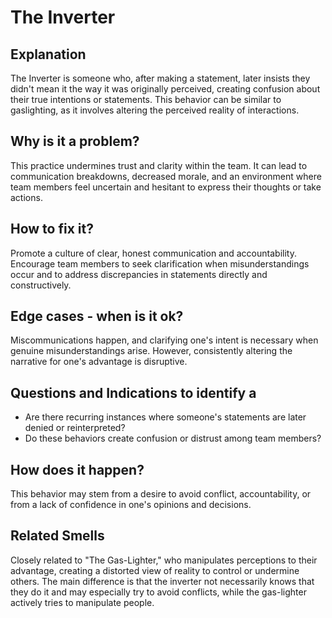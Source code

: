 
# The Inverter
## Explanation
The Inverter is someone who, after making a statement, later insists they didn't mean it the way it was originally perceived, creating confusion about their true intentions or statements. This behavior can be similar to gaslighting, as it involves altering the perceived reality of interactions.

## Why is it a problem?
This practice undermines trust and clarity within the team. It can lead to communication breakdowns, decreased morale, and an environment where team members feel uncertain and hesitant to express their thoughts or take actions.

## How to fix it?
Promote a culture of clear, honest communication and accountability. Encourage team members to seek clarification when misunderstandings occur and to address discrepancies in statements directly and constructively.

## Edge cases - when is it ok?
Miscommunications happen, and clarifying one's intent is necessary when genuine misunderstandings arise. However, consistently altering the narrative for one's advantage is disruptive.

## Questions and Indications to identify a
* Are there recurring instances where someone's statements are later denied or reinterpreted?
* Do these behaviors create confusion or distrust among team members?

## How does it happen?
This behavior may stem from a desire to avoid conflict, accountability, or from a lack of confidence in one's opinions and decisions.

## Related Smells
Closely related to "The Gas-Lighter," who manipulates perceptions to their advantage, creating a distorted view of reality to control or undermine others.
The main difference is that the inverter not necessarily knows that they do it and may especially try to avoid conflicts, while the gas-lighter actively tries to manipulate people.